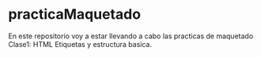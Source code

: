 # practicaMaquetado
En este repositorio voy a estar llevando a cabo las practicas de maquetado
Clase1: HTML Etiquetas y estructura basica.
